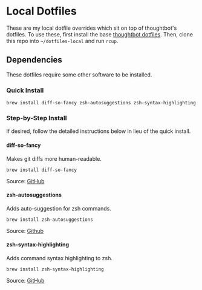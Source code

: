 # Local Dotfiles

These are my local dotfile overrides which sit on top of thoughtbot's dotfiles. To use these, first install the base [thoughtbot
dotfiles](https://github.com/stevehanson/dotfiles). Then, clone this repo into
`~/dotfiles-local` and run `rcup`. 

## Dependencies

These dotfiles require some other software to be installed. 

### Quick Install

```shell
brew install diff-so-fancy zsh-autosuggestions zsh-syntax-highlighting
```

### Step-by-Step Install

If desired, follow the detailed instructions below in lieu of the quick install.

#### diff-so-fancy

Makes git diffs more human-readable.

```shell
brew install diff-so-fancy
```

Source: [GitHub](https://github.com/so-fancy/diff-so-fancy)

#### zsh-autosuggestions

Adds auto-suggestion for zsh commands.

```shell
brew install zsh-autosuggestions
```

Source: [Github](https://github.com/zsh-users/zsh-autosuggestions)

#### zsh-syntax-highlighting

Adds command syntax highlighting to zsh.

```shell
brew install zsh-syntax-highlighting
```

Source: [GitHub](https://github.com/zsh-users/zsh-syntax-highlighting)
